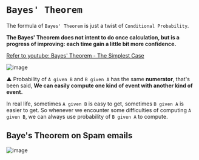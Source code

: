 # `Bayes' Theorem`
The formula of `Bayes' Theorem` is just a twist of `Conditional Probability`.

**The Bayes' Theorem does not intent to do once calculation, but is a progress of improving: each time gain a little bit more confidence.**

[Refer to youtube: Bayes' Theorem - The Simplest Case](https://www.youtube.com/watch?v=XQoLVl31ZfQ)

![image](https://user-images.githubusercontent.com/14041622/44025843-cd8b90b4-9f23-11e8-8e11-8c2ae13775c2.png)

▲ Probability of `A given B` and `B given A` has the same **numerator**, that's been said, 
**We can easily compute one kind of event with another kind of event.**

In real life, sometimes `A given B` is easy to get, sometimes `B given A` is easier to get.
So whenever we encounter some difficulties of computing `A given B`, we can always use probability of `B given A` to compute.


## Baye's Theorem on Spam emails

![image](https://user-images.githubusercontent.com/14041622/44027011-8f87a5ba-9f27-11e8-8b64-d7f48647211e.png)
